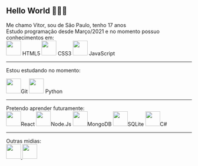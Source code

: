 Hello World 🙋🏻‍♂️
----------------
Me chamo Vitor, sou de São Paulo, tenho 17 anos<br>
Estudo programação desde Março/2021 e no momento possuo conhecimentos em:<br>
<img src="https://3.bp.blogspot.com/-pxR8u1KJTW8/XIb7zIKqqQI/AAAAAAAAIrA/KDNONkGKj-EDm1vadBqJbxMg64oi0LVXgCK4BGAYYCw/s1600/logo%2Bhtml5.png" alt="" width="40px">
HTML5
<img src="https://3.bp.blogspot.com/-oRSUw_TmO9o/XIb61m88fcI/AAAAAAAAIq0/vnxl2zzsXEQsnHI2fH4GjKu_ZT0urRo4wCK4BGAYYCw/s1600/icon%2Bcss%2B3.png" alt="" width="40px">
CSS3
<img src="https://1.bp.blogspot.com/-xk_719KxXTc/XIb5ocQLs0I/AAAAAAAAIqo/N2iJ3AO8zTwxnEJwTYCyeOkEjYT1iT4RwCK4BGAYYCw/s1600/logo%2Bjavascript.png" alt="" width="40px">
JavaScript

---------------

Estou estudando no momento:

<img src="https://3.bp.blogspot.com/-xhNpNJJyQhk/XIe4GY78RQI/AAAAAAAAItc/ouueFUj2Hqo5dntmnKqEaBJR4KQ4Q2K3ACK4BGAYYCw/s1600/logo%2Bgit%2Bicon.png" alt="" width="40px">Git
<img src="https://ebaconline.com.br/images/tild3131-3965-4662-a238-623463653934__003-python-2.svg" alt="" width="40px">
Python

---------------

Pretendo aprender futuramente:<br>
<img src="https://froala.com/wp-content/themes/jupiterx-child/assets/images/editor/pages/B/frameworks/react.svg" alt="" width="40px">React
<img src="https://cdn.filestackcontent.com/deELKydSd2peczaOPAAa" alt="" width="40px">Node.Js
<img src="https://appmasters.io/static/mongo-db-logo-cf626961400efe5ec74769616f083a37.png" alt="" width="40px">MongoDB
<img src="https://freesvg.org/img/SQLite_icon.png" alt="" width="40px">SQLite
<img src="https://growiz.com.br/wp-content/uploads/2020/08/kisspng-c-programming-language-logo-microsoft-visual-stud-atlas-portfolio-5b899192d7c600.1628571115357423548838.png" alt="" width="40px">C#

------------------
Outras midias:<br>
<a href="Mailto:Lourencovitor2@gmail.com"> <img src="https://www.google.com/gmail/about/static/images/logo-gmail.png?cache=1adba63" alt="" width="40px"> </a>
<a href="https://instagram.com/___lourenco_?igshid=s3dtr52w7k2n"> <img src="https://logodownload.org/wp-content/uploads/2017/04/instagram-logo-3.png" alt="" width="40px"> </a>



